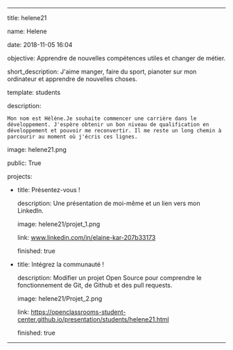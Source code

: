 ---

title: helene21

name: Helene

date: 2018-11-05 16:04

objective: Apprendre de nouvelles compétences utiles et changer de métier.

short_description: J'aime manger, faire du sport, pianoter sur mon ordinateur et apprendre de nouvelles choses.

template: students

description:

    Mon nom est Hélène.Je souhaite commencer une carrière dans le développement. J'espère obtenir un bon niveau de qualification en développement et pouvoir me reconvertir. Il me reste un long chemin à parcourir au moment où j'écris ces lignes.

image: helene21.png

public: True

projects:

  - title: Présentez-vous !

    description: Une présentation de moi-même et un lien vers mon LinkedIn.

    image: helene21/projet_1.png

    link: www.linkedin.com/in/elaine-kar-207b33173

    finished: true

  - title: Intégrez la communauté !

    description: Modifier un projet Open Source pour comprendre le fonctionnement de Git, de Github et des pull requests. 

    image: helene21/Projet_2.png

    link: https://openclassrooms-student-center.github.io/presentation/students/helene21.html

    finished: true

---